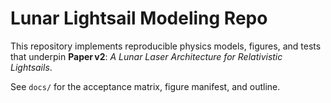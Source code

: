 # Lunar Lightsail Modeling Repo

This repository implements reproducible physics models, figures, and tests that underpin **Paper v2**: *A Lunar Laser Architecture for Relativistic Lightsails*.

See `docs/` for the acceptance matrix, figure manifest, and outline.